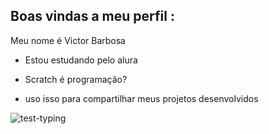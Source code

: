 ##   Boas vindas a meu perfil :

Meu nome é Victor Barbosa

- Estou estudando pelo alura

- Scratch é programação?

- uso isso para compartilhar meus projetos desenvolvidos

![test-typing](https://github.com/VictorBarbosaDC/VictorBarbosaDC/assets/170454991/8f20ebe2-0346-4dda-91f2-9b9cabf76e45)

